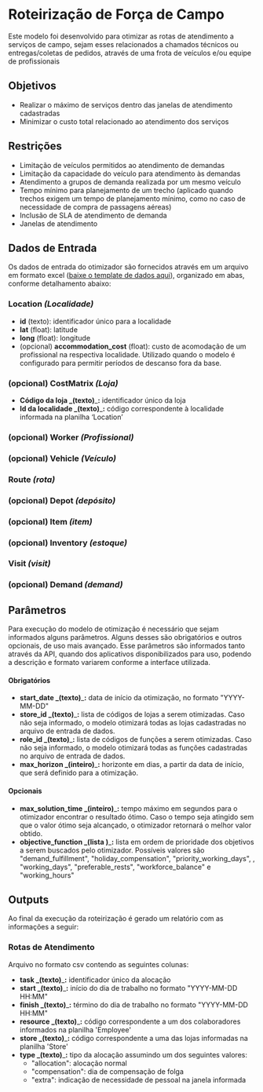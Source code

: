 # Roteirização de Força de Campo

Este modelo foi desenvolvido para otimizar as rotas de atendimento a serviços de campo, sejam esses relacionados a chamados técnicos ou entregas/coletas de pedidos, através de uma frota de veículos e/ou equipe de profissionais

## Objetivos

* Realizar o máximo de serviços dentro das janelas de atendimento cadastradas
* Minimizar o custo total relacionado ao atendimento dos serviços

## Restrições

* Limitação de veículos permitidos ao atendimento de demandas
* Limitação da capacidade do veículo para atendimento às demandas
* Atendimento a grupos de demanda realizada por um mesmo veículo
* Tempo mínimo para planejamento de um trecho (aplicado quando trechos exigem um tempo de planejamento mínimo, como no caso de necessidade de compra de passagens aéreas)
* Inclusão de SLA de atendimento de demanda
* Janelas de atendimento

## Dados de Entrada

Os dados de entrada do otimizador são fornecidos através em um arquivo em formato excel ([baixe o template de dados aqui](doc/data\_input.xlsx)), organizado em abas, conforme detalhamento abaixo:

### Location _(Localidade)_

* **id** (texto): identificador único para a localidade
* **lat** (float): latitude
* **long** (float): longitude
* (opcional) **accommodation\_cost** (float): custo de acomodação de um profissional na respectiva localidade. Utilizado quando o modelo é configurado para permitir períodos de descanso fora da base.

### (opcional) CostMatrix _(Loja)_

* **Código da loja **_**(texto)**_**:** identificador único da loja
* **Id da localidade **_**(texto)**_**:** código correspondente à localidade informada na planilha ‘Location’

### (opcional) Worker _(Profissional)_

### (opcional) Vehicle _(Veículo)_

### Route _(rota)_

### (opcional) Depot _(depósito)_

### (opcional) Item _(item)_

### (opcional) Inventory _(estoque)_

### Visit _(visit)_

### (opcional) Demand _(demand)_

## Parâmetros

Para execução do modelo de otimização é necessário que sejam informados alguns parâmetros. Alguns desses são obrigatórios e outros opcionais, de uso mais avançado. Esse parâmetros são informados tanto através da API, quando dos aplicativos disponibilizados para uso, podendo a descrição e formato variarem conforme a interface utilizada.

#### Obrigatórios

* **start\_date **_**(texto)**_**:** data de início da otimização, no formato "YYYY-MM-DD"
* **store\_id **_**(texto)**_**:** lista de códigos de lojas a serem otimizadas. Caso não seja informado, o modelo otimizará todas as lojas cadastradas no arquivo de entrada de dados.
* **role\_id **_**(texto)**_**:** lista de códigos de funções a serem otimizadas. Caso não seja informado, o modelo otimizará todas as funções cadastradas no arquivo de entrada de dados.
* **max\_horizon **_**(inteiro)**_**:** horizonte em dias, a partir da data de início, que será definido para a otimização.

#### Opcionais

* **max\_solution\_time **_**(inteiro)**_**:** tempo máximo em segundos para o otimizador encontrar o resultado ótimo. Caso o tempo seja atingido sem que o valor ótimo seja alcançado, o otimizador retornará o melhor valor obtido.
* **objective\_function **_**(lista )**_**:** lista em ordem de prioridade dos objetivos a serem buscados pelo otimizador. Possíveis valores são "demand\_fulfillment", "holiday\_compensation", "priority\_working\_days", , "working\_days", "preferable\_rests", "workforce\_balance" e "working\_hours"

## Outputs

Ao final da execução da roteirização é gerado um relatório com as informações a seguir:

### Rotas de Atendimento

Arquivo no formato csv contendo as seguintes colunas:

* **task **_**(texto)**_**:** identificador único da alocação
* **start **_**(texto)**_**:** início do dia de trabalho no formato "YYYY-MM-DD HH:MM"
* **finish **_**(texto)**_**:** término do dia de trabalho no formato "YYYY-MM-DD HH:MM"
* **resource **_**(texto)**_**:** código correspondente a um dos colaboradores informados na planilha 'Employee'
* **store **_**(texto)**_**:** código correspondente a uma das lojas informadas na planilha 'Store'
* **type **_**(texto)**_**:** tipo da alocação assumindo um dos seguintes valores:
  * "allocation": alocação normal
  * "compensation": dia de compensação de folga
  * "extra": indicação de necessidade de pessoal na janela informada
